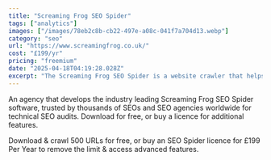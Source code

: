```yaml
---
title: "Screaming Frog SEO Spider"
tags: ["analytics"]
images: ["/images/78eb2c8b-cb22-497e-a08c-041f7a704d13.webp"]
category: "seo"
url: "https://www.screamingfrog.co.uk/"
cost: "£199/yr"
pricing: "freemium"
date: "2025-04-18T04:19:28.028Z"
excerpt: "The Screaming Frog SEO Spider is a website crawler that helps you improve onsite SEO by auditing for common SEO issues."
---
```


An agency that develops the industry leading Screaming Frog SEO Spider software, trusted by thousands of SEOs and SEO agencies worldwide for technical SEO audits. Download for free, or buy a licence for additional features.

Download & crawl 500 URLs for free, or buy an SEO Spider licence for £199 Per Year to remove the limit & access advanced features.